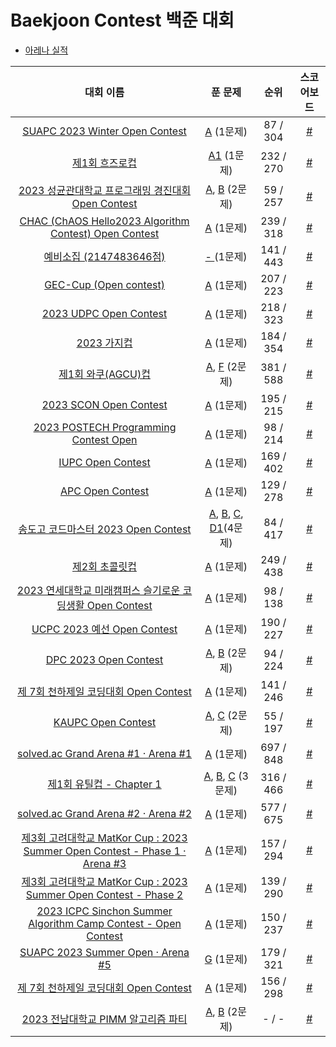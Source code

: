 # Baekjoon Contest 백준 대회
- <a href='https://github.com/happydm09/Baekjoon-Contest/blob/main/Arena.md'>아레나 실적</a>

|대회 이름|푼 문제|순위|스코어보드|
|:----:|:----:|:-----:|:-----:|
|<a href='https://www.acmicpc.net/contest/view/951'>SUAPC 2023 Winter Open Contest</a>|<a href='https://github.com/happydm09/Baekjoon-Contest/blob/main/Code/951-1(A).py'>A</a> (1문제)|87 / 304|<a href='https://www.acmicpc.net/contest/board/951'>#</a>
|<a href='https://www.acmicpc.net/contest/view/956'>제1회 흐즈로컵</a>|<a href='https://github.com/happydm09/Baekjoon-Contest/blob/main/Code/956-1(A1).py'>A1</a> (1문제)|232 / 270|<a href='https://www.acmicpc.net/contest/board/956'>#</a>
|<a href='https://www.acmicpc.net/contest/view/958'>2023 성균관대학교 프로그래밍 경진대회 Open Contest</a>|<a href='https://github.com/happydm09/Baekjoon-Contest/blob/main/Code/958-1(A).py'>A</a>, <a href='https://github.com/happydm09/Baekjoon-Contest/blob/main/Code/958-2(B).py'>B</a> (2문제)|59 / 257|<a href='https://www.acmicpc.net/contest/board/958'>#</a>
|<a href='https://www.acmicpc.net/contest/view/960'>CHAC (ChAOS Hello2023 Algorithm Contest) Open Contest</a>|<a href='https://github.com/happydm09/Baekjoon-Contest/blob/main/Code/960-1(A).py'>A</a> (1문제)|239 / 318|<a href='https://www.acmicpc.net/contest/board/960'>#</a>
|<a href='https://www.acmicpc.net/contest/view/973'>예비소집 (2147483646점)</a>|<a href='https://github.com/happydm09/Baekjoon-Contest/blob/main/Code/973-1().txt'>- </a> (1문제)|141 / 443|<a href='https://www.acmicpc.net/contest/board/973'>#</a>
|<a href='https://www.acmicpc.net/contest/view/978'>GEC-Cup (Open contest)</a>|<a href='https://github.com/happydm09/Baekjoon-Contest/blob/main/Code/978-1(A).py'>A</a> (1문제)|207 / 223|<a href='https://www.acmicpc.net/contest/board/978'>#</a>
|<a href='https://www.acmicpc.net/contest/view/970'>2023 UDPC Open Contest</a>|<a href='https://github.com/happydm09/Baekjoon-Contest/blob/main/Code/970-1(A).py'>A</a> (1문제)|218 / 323|<a href='https://www.acmicpc.net/contest/board/970'>#</a>
|<a href='https://www.acmicpc.net/contest/view/963'>2023 가지컵</a>|<a href='https://github.com/happydm09/Baekjoon-Contest/blob/main/Code/963-1(A).py'>A</a> (1문제)|184 / 354|<a href='https://www.acmicpc.net/contest/board/963'>#</a>
|<a href='https://www.acmicpc.net/contest/view/967'>제1회 와쿠(AGCU)컵</a>|<a href='https://github.com/happydm09/Baekjoon-Contest/blob/main/Code/967-1(A).py'>A</a>, <a href='https://github.com/happydm09/Baekjoon-Contest/blob/main/Code/967-6(F).py'>F</a> (2문제)|381 / 588|<a href='https://www.acmicpc.net/contest/board/967'>#</a>
|<a href='https://www.acmicpc.net/contest/view/999'>2023 SCON Open Contest</a>|<a href='https://github.com/happydm09/Baekjoon-Contest/blob/main/Code/999-1(A).py'>A</a> (1문제)|195 / 215|<a href='https://www.acmicpc.net/contest/board/999'>#</a>
|<a href='https://www.acmicpc.net/contest/view/1014'>2023 POSTECH Programming Contest Open</a>|<a href='https://github.com/happydm09/Baekjoon-Contest/blob/main/Code/1014-1(A).py'>A</a> (1문제)|98 / 214|<a href='https://www.acmicpc.net/contest/board/1014'>#</a>
|<a href='https://www.acmicpc.net/contest/view/987'>IUPC Open Contest</a>|<a href='https://github.com/happydm09/Baekjoon-Contest/blob/main/Code/987-1(A).py'>A</a> (1문제)|169 / 402|<a href='https://www.acmicpc.net/contest/board/987'>#</a>
|<a href='https://www.acmicpc.net/contest/view/1013'>APC Open Contest</a>|<a href='https://github.com/happydm09/Baekjoon-Contest/blob/main/Code/1013-1(A).py'>A</a> (1문제)|129 / 278|<a href='https://www.acmicpc.net/contest/board/1013'>#</a>
|<a href='https://www.acmicpc.net/contest/view/1029'>송도고 코드마스터 2023 Open Contest</a>|<a href='https://github.com/happydm09/Baekjoon-Contest/blob/main/Code/1029-1(A).py'>A</a>, <a href='https://github.com/happydm09/Baekjoon-Contest/blob/main/Code/1029-2(B).py'>B</a>, <a href='https://github.com/happydm09/Baekjoon-Contest/blob/main/Code/1029-3(C).py'>C</a>,  <a href='https://github.com/happydm09/Baekjoon-Contest/blob/main/Code/1029-4(D1).py'>D1</a>(4문제)|84 / 417|<a href='https://www.acmicpc.net/contest/board/1029'>#</a>
|<a href='https://www.acmicpc.net/contest/view/1056'>제2회 초콜릿컵</a>|<a href='https://github.com/happydm09/Baekjoon-Contest/blob/main/Code/1056-1(A).py'>A</a> (1문제)|249 / 438|<a href='https://www.acmicpc.net/contest/board/1056'>#</a>
|<a href='https://www.acmicpc.net/contest/view/1073'>2023 연세대학교 미래캠퍼스 슬기로운 코딩생활 Open Contest</a>|<a href='https://github.com/happydm09/Baekjoon-Contest/blob/main/Code/1073-1(A).py'>A</a> (1문제)|98 / 138|<a href='https://www.acmicpc.net/contest/board/1073'>#</a>
|<a href='https://www.acmicpc.net/contest/view/1068'>UCPC 2023 예선 Open Contest</a>|<a href='https://github.com/happydm09/Baekjoon-Contest/blob/main/Code/1068-1(A).py'>A</a> (1문제)|190 / 227|<a href='https://www.acmicpc.net/contest/board/1068'>#</a>
|<a href='https://www.acmicpc.net/contest/view/1063'>DPC 2023 Open Contest</a>|<a href='https://github.com/happydm09/Baekjoon-Contest/blob/main/Code/1063-1(A).py'>A</a>, <a href='https://github.com/happydm09/Baekjoon-Contest/blob/main/Code/1063-2(B).py'>B</a> (2문제)|94 / 224|<a href='https://www.acmicpc.net/contest/board/1063'>#</a>
|<a href='https://www.acmicpc.net/contest/view/1085'>제 7회 천하제일 코딩대회 Open Contest</a>|<a href='https://github.com/happydm09/Baekjoon-Contest/blob/main/Code/1085-1(A).py'>A</a> (1문제)|141 / 246|<a href='https://www.acmicpc.net/contest/board/1085'>#</a>
|<a href='https://www.acmicpc.net/contest/view/1090'>KAUPC Open Contest</a>|<a href='https://github.com/happydm09/Baekjoon-Contest/blob/main/Code/1090-1(A).py'>A</a>, <a href='https://github.com/happydm09/Baekjoon-Contest/blob/main/Code/1090-3(C).py'>C</a> (2문제)|55 / 197|<a href='https://www.acmicpc.net/contest/board/1090'>#</a>
|<a href='https://www.acmicpc.net/contest/view/1065'>solved.ac Grand Arena #1 · Arena #1</a>|<a href='https://github.com/happydm09/Baekjoon-Contest/blob/main/Code/1065-1(A).py'>A</a> (1문제)|697 / 848|<a href='https://www.acmicpc.net/contest/board/1065'>#</a>
|<a href='https://www.acmicpc.net/contest/view/985'>제1회 유틸컵 - Chapter 1</a>|<a href='https://github.com/happydm09/Baekjoon-Contest/blob/main/Code/985-1(A).py'>A</a>, <a href='https://github.com/happydm09/Baekjoon-Contest/blob/main/Code/985-2(B).py'>B</a>, <a href='https://github.com/happydm09/Baekjoon-Contest/blob/main/Code/985-3(C).py'>C</a> (3문제)|316 / 466|<a href='https://www.acmicpc.net/contest/board/985'>#</a>
|<a href='https://www.acmicpc.net/contest/view/1077'>solved.ac Grand Arena #2 · Arena #2</a>|<a href='https://github.com/happydm09/Baekjoon-Contest/blob/main/Code/1077-1(A).py'>A</a> (1문제)|577 / 675|<a href='https://www.acmicpc.net/contest/board/1077'>#</a>
|<a href='https://www.acmicpc.net/contest/view/1084'>제3회 고려대학교 MatKor Cup : 2023 Summer Open Contest - Phase 1 · Arena #3</a>|<a href='https://github.com/happydm09/Baekjoon-Contest/blob/main/Code/1084-1(A).py'>A</a> (1문제)|157 / 294|<a href='https://www.acmicpc.net/contest/board/1084'>#</a>
|<a href='https://www.acmicpc.net/contest/view/1087'>제3회 고려대학교 MatKor Cup : 2023 Summer Open Contest - Phase 2</a>|<a href='https://github.com/happydm09/Baekjoon-Contest/blob/main/Code/1087-1(A).py'>A</a> (1문제)|139 / 290|<a href='https://www.acmicpc.net/contest/board/1087'>#</a>
|<a href='https://www.acmicpc.net/contest/view/1103'>2023 ICPC Sinchon Summer Algorithm Camp Contest - Open Contest</a>|<a href='https://github.com/happydm09/Baekjoon-Contest/blob/main/Code/1103-1(A).py'>A</a> (1문제)|150 / 237|<a href='https://www.acmicpc.net/contest/board/1103'>#</a>
|<a href='https://www.acmicpc.net/contest/view/1106'>SUAPC 2023 Summer Open · Arena #5</a>|<a href='https://github.com/happydm09/Baekjoon-Contest/blob/main/Code/1106-7(G).py'>G</a> (1문제)|179 / 321|<a href='https://www.acmicpc.net/contest/board/1106'>#</a>
|<a href='https://www.acmicpc.net/contest/view/1085'>제 7회 천하제일 코딩대회 Open Contest</a>|<a href='https://github.com/happydm09/Baekjoon-Contest/blob/main/Code/1085-1(A).py'>A</a> (1문제)|156 / 298|<a href='https://www.acmicpc.net/contest/board/1085'>#</a>
|<a href='https://www.acmicpc.net/contest/view/1095'>2023 전남대학교 PIMM 알고리즘 파티</a>|<a href='https://github.com/happydm09/Baekjoon-Contest/blob/main/Code/1095-1(A).py'>A</a>, <a href='https://github.com/happydm09/Baekjoon-Contest/blob/main/Code/1095-2(B).py'>B</a> (2문제)|- / -|<a href='https://www.acmicpc.net/contest/board/1095'>#</a>
